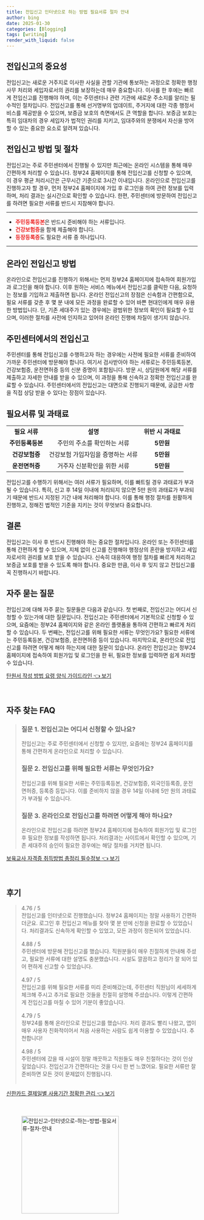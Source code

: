 ```yaml
---
title: 전입신고 인터넷으로 하는 방법 필요서류 절차 안내
author: bing
date: 2025-01-30
categories: [Blogging]
tags: [writing]
render_with_liquid: false
---
```



<h2 id='전입신고의 중요성'>전입신고의 중요성</h2>

<p>전입신고는 새로운 거주지로 이사한 사실을 관할 기관에 통보하는 과정으로 정확한 행정사무 처리와 세입자로서의 권리를 보장하는데 매우 중요합니다. 이사를 한 후에는 빠르게 전입신고를 진행해야 하며, 이는 주민센터나 관련 기관에 새로운 주소지를 알리는 필수적인 절차입니다. 전입신고를 통해 선거명부의 업데이트, 주거지에 대한 각종 행정서비스를 제공받을 수 있으며, 보증금 보호의 측면에서도 큰 역할을 합니다. 보증금 보호는 특히 임대차의 경우 세입자가 법적인 권리를 지키고, 임대주와의 분쟁에서 자신을 방어할 수 있는 중요한 요소로 알려져 있습니다.</p>

<h2 id='전입신고 방법 및 절차'>전입신고 방법 및 절차</h2>

<p>전입신고는 주로 주민센터에서 진행될 수 있지만 최근에는 온라인 시스템을 통해 매우 간편하게 처리할 수 있습니다. 정부24 홈페이지를 통해 전입신고를 신청할 수 있으며, 이 경우 평균 처리시간은 근무시간 기준으로 3시간 이내입니다. 온라인으로 전입신고를 진행하고자 할 경우, 먼저 정부24 홈페이지에 가입 후 로그인을 하여 관련 정보를 입력하며, 처리 결과는 실시간으로 확인할 수 있습니다. 한편, 주민센터에 방문하여 전입신고를 하려면 필요한 서류를 반드시 지참해야 합니다.</p>

<hr />

<ul>
    <li><b><span style="color: #ee2323;">주민등록등본</span></b>은 반드시 준비해야 하는 서류입니다.</li>
    <li><b><span style="color: #ee2323;">건강보험증</span></b>을 함께 제출해야 합니다.</li>
    <li><b><span style="color: #ee2323;">등장등록증</span></b>도 필요한 서류 중 하나입니다.</li>
</ul>

<hr />

<h2 id='온라인 전입신고 방법'>온라인 전입신고 방법</h2>

<p>온라인으로 전입신고를 진행하기 위해서는 먼저 정부24 홈페이지에 접속하여 회원가입과 로그인을 해야 합니다. 이후 원하는 서비스 메뉴에서 전입신고를 클릭한 다음, 요청하는 정보를 기입하고 제출하면 됩니다. 온라인 전입신고의 장점은 신속함과 간편함으로, 필요 서류를 갖춘 후 몇 분 내에 모든 과정을 완료할 수 있어 바쁜 현대인에게 매우 유용한 방법입니다. 단, 기존 세대주가 있는 경우에는 광범위한 정보의 확인이 필요할 수 있으며, 이러한 절차를 사전에 인지하고 있어야 온라인 진행에 차질이 생기지 않습니다.</p>

<h2 id='주민센터에서의 전입신고'>주민센터에서의 전입신고</h2>

<p>주민센터를 통해 전입신고를 수행하고자 하는 경우에는 사전에 필요한 서류를 준비하여 가까운 주민센터에 방문해야 합니다. 여기서 검사받아야 하는 서류로는 주민등록등본, 건강보험증, 운전면허증 등의 신분 증명이 포함됩니다. 방문 시, 상담원에게 해당 서류를 제출하고 자세한 안내를 받을 수 있으며, 이 과정을 통해 신속하고 정확한 전입신고를 완료할 수 있습니다. 주민센터에서의 전입신고는 대면으로 진행되기 때문에, 궁금한 사항을 직접 상담 받을 수 있다는 장점이 있습니다.</p>

<h2 id='필요서류 및 과태료'>필요서류 및 과태료</h2>

<table>
    <tr>
        <td style="text-align: center; height: 17px;"><b>필요 서류</b></td>
        <td style="text-align: center; height: 17px;"><b>설명</b></td>
        <td style="text-align: center; height: 17px;"><b>위반 시 과태료</b></td>
    </tr>
    <tr>
        <td style="text-align: center; height: 17px;"><b>주민등록등본</b></td>
        <td style="text-align: center; height: 17px;">주민의 주소를 확인하는 서류</td>
        <td style="text-align: center; height: 17px;"><b>5만원</b></td>
    </tr>
    <tr>
        <td style="text-align: center; height: 17px;"><b>건강보험증</b></td>
        <td style="text-align: center; height: 17px;">건강보험 가입자임을 증명하는 서류</td>
        <td style="text-align: center; height: 17px;"><b>5만원</b></td>
    </tr>
    <tr>
        <td style="text-align: center; height: 17px;"><b>운전면허증</b></td>
        <td style="text-align: center; height: 17px;">거주자 신분확인을 위한 서류</td>
        <td style="text-align: center; height: 17px;"><b>5만원</b></td>
    </tr>
</table>

<p>전입신고를 수행하기 위해서는 여러 서류가 필요하며, 이를 빠트릴 경우 과태료가 부과될 수 있습니다. 특히, 신고 후 14일 이내에 처리되지 않으면 5만 원의 과태료가 부과되기 때문에 반드시 지정된 기간 내에 처리해야 합니다. 이를 통해 행정 절차를 원활하게 진행하고, 정해진 법적인 기준을 지키는 것이 무엇보다 중요합니다.</p>

<h2 id='결론'>결론</h2>

<p>전입신고는 이사 후 반드시 진행해야 하는 중요한 절차입니다. 온라인 또는 주민센터를 통해 간편하게 할 수 있으며, 지체 없이 신고를 진행해야 행정상의 혼란을 방지하고 세입자로서의 권리를 보호 받을 수 있습니다. 신속히 대응하여 행정 절차를 빠르게 처리하고 보증금 보호를 받을 수 있도록 해야 합니다. 중요한 만큼, 이사 후 잊지 않고 전입신고를 꼭 진행하시기 바랍니다.</p>

<h2 id='자주 묻는 질문'>자주 묻는 질문</h2>

<p>전입신고에 대해 자주 묻는 질문들은 다음과 같습니다. 첫 번째로, 전입신고는 어디서 신청할 수 있는가에 대한 질문입니다. 전입신고는 주민센터에서 기본적으로 신청할 수 있으며, 요즘에는 정부24 홈페이지와 같은 온라인 플랫폼을 통하여 간편하고 빠르게 처리할 수 있습니다. 두 번째는, 전입신고를 위해 필요한 서류는 무엇인가요? 필요한 서류에는 주민등록등본, 건강보험증, 운전면허증 등이 있습니다. 마지막으로, 온라인으로 전입신고를 하려면 어떻게 해야 하는지에 대한 질문이 있습니다. 온라인 전입신고는 정부24 홈페이지에 접속하여 회원가입 및 로그인을 한 뒤, 필요한 정보를 입력하면 쉽게 처리할 수 있습니다.</p>


<p><a class="click-button" title="탄원서 작성 방법 요령 양식 가이드라인" href="https://aptwhite.github.io/posts/%ED%83%84%EC%9B%90%EC%84%9C-%EC%9E%91%EC%84%B1-%EB%B0%A9%EB%B2%95-%EC%9A%94%EB%A0%B9-%EC%96%91%EC%8B%9D-%EA%B0%80%EC%9D%B4%EB%93%9C%EB%9D%BC%EC%9D%B8/" rel="dofollow">탄원서 작성 방법 요령 양식 가이드라인 👈 보기</a></p><br>
<h2 id='자주_찾는_FAQ'>자주 찾는 FAQ</h2>
<div itemscope="" itemtype="https://schema.org/FAQPage">
<blockquote>
<div itemscope="" itemprop="mainEntity" itemtype="https://schema.org/Question">
<h3 itemprop="name">질문 1. 전입신고는 어디서 신청할 수 있나요?</h3>
<div itemscope="" itemprop="acceptedAnswer" itemtype="https://schema.org/Answer">
<span itemprop="text">
<p>전입신고는 주로 주민센터에서 신청할 수 있지만, 요즘에는 정부24 홈페이지를 통해 간편하게 온라인으로 처리할 수 있습니다.</p>
</span>
</div>
</div>
<div itemscope="" itemprop="mainEntity" itemtype="https://schema.org/Question">
<h3 itemprop="name">질문 2. 전입신고를 위해 필요한 서류는 무엇인가요?</h3>
<div itemscope="" itemprop="acceptedAnswer" itemtype="https://schema.org/Answer">
<span itemprop="text">
<p>전입신고를 위해 필요한 서류는 주민등록등본, 건강보험증, 외국인등록증, 운전면허증, 등록증 등입니다. 이를 준비하지 않을 경우 14일 이내에 5만 원의 과태료가 부과될 수 있습니다.</p>
</span>
</div>
</div>
<div itemscope="" itemprop="mainEntity" itemtype="https://schema.org/Question">
<h3 itemprop="name">질문 3. 온라인으로 전입신고를 하려면 어떻게 해야 하나요?</h3>
<div itemscope="" itemprop="acceptedAnswer" itemtype="https://schema.org/Answer">
<span itemprop="text">
<p>온라인으로 전입신고를 하려면 정부24 홈페이지에 접속하여 회원가입 및 로그인 후 필요한 정보를 작성하면 됩니다. 처리결과는 사이트에서 확인할 수 있으며, 기존 세대주의 승인이 필요한 경우에는 해당 절차를 거치면 됩니다.</p>
</span>
</div>
</div>
</blockquote>
</div>
<p><a class="click-button" title="보육교사 자격증 취득방법 총정리 필수정보" href="https://aptwhite.github.io/posts/%EB%B3%B4%EC%9C%A1%EA%B5%90%EC%82%AC-%EC%9E%90%EA%B2%A9%EC%A6%9D-%EC%B7%A8%EB%93%9D%EB%B0%A9%EB%B2%95-%EC%B4%9D%EC%A0%95%EB%A6%AC-%ED%95%84%EC%88%98%EC%A0%95%EB%B3%B4/" rel="dofollow">보육교사 자격증 취득방법 총정리 필수정보 👈 보기</a></p><br>
<h2 id='후기'>후기</h2>
<div itemscope itemtype="https://schema.org/Product">
  <blockquote>
  <div itemprop="review" itemscope itemtype="https://schema.org/Review">
      <div itemprop="reviewRating" itemscope itemtype="https://schema.org/Rating"> <span itemprop="ratingValue">4.76</span> / <span itemprop="bestRating">5</span> </div>
      <span itemprop="reviewBody">전입신고를 인터넷으로 진행했습니다. 정부24 홈페이지는 정말 사용하기 간편하더군요. 로그인 후 전입신고 메뉴를 찾아 몇 분 만에 신청을 완료할 수 있었습니다. 처리결과도 신속하게 확인할 수 있었고, 모든 과정이 정돈되어 있었습니다.</span>
  </div>
  <br>
  <div itemprop="review" itemscope itemtype="https://schema.org/Review">
      <div itemprop="reviewRating" itemscope itemtype="https://schema.org/Rating"> <span itemprop="ratingValue">4.88</span> / <span itemprop="bestRating">5</span> </div>
      <span itemprop="reviewBody">주민센터에 방문해 전입신고를 했습니다. 직원분들이 매우 친절하게 안내해 주셨고, 필요한 서류에 대한 설명도 충분했습니다. 시설도 깔끔하고 정리가 잘 되어 있어 편하게 신고할 수 있었습니다.</span>
  </div>
  <br>
  <div itemprop="review" itemscope itemtype="https://schema.org/Review">
      <div itemprop="reviewRating" itemscope itemtype="https://schema.org/Rating"> <span itemprop="ratingValue">4.97</span> / <span itemprop="bestRating">5</span> </div>
      <span itemprop="reviewBody">전입신고를 위해 필요한 서류를 미리 준비해갔는데, 주민센터 직원님이 세세하게 체크해 주시고 추가로 필요한 것들을 친절히 설명해 주셨습니다. 이렇게 간편하게 전입신고를 마칠 수 있어 기분이 좋았습니다.</span>
  </div>
  <br>
  <div itemprop="review" itemscope itemtype="https://schema.org/Review">
      <div itemprop="reviewRating" itemscope itemtype="https://schema.org/Rating"> <span itemprop="ratingValue">4.79</span> / <span itemprop="bestRating">5</span> </div>
      <span itemprop="reviewBody">정부24를 통해 온라인으로 전입신고를 했습니다. 처리 결과도 빨리 나왔고, 앱이 매우 사용자 친화적이어서 처음 사용하는 사람도 쉽게 이용할 수 있었습니다. 추천합니다!</span>
  </div>
  <br>
  <div itemprop="review" itemscope itemtype="https://schema.org/Review">
      <div itemprop="reviewRating" itemscope itemtype="https://schema.org/Rating"> <span itemprop="ratingValue">4.98</span> / <span itemprop="bestRating">5</span> </div>
      <span itemprop="reviewBody">주민센터에 갔을 때 시설이 정말 깨끗하고 직원들도 매우 친절하다는 것이 인상 깊었습니다. 전입신고가 간편하다는 것을 다시 한 번 느꼈어요. 필요한 서류만 잘 준비하면 모든 것이 문제없이 진행됩니다.</span>
  </div>
  <br>
</blockquote>
</div>
<p><a class="click-button" title="신한카드 결제일별 사용기간 정확한 관리" href="https://aptwhite.github.io/posts/%EC%8B%A0%ED%95%9C%EC%B9%B4%EB%93%9C-%EA%B2%B0%EC%A0%9C%EC%9D%BC%EB%B3%84-%EC%82%AC%EC%9A%A9%EA%B8%B0%EA%B0%84-%EC%A0%95%ED%99%95%ED%95%9C-%EA%B4%80%EB%A6%AC/" rel="dofollow">신한카드 결제일별 사용기간 정확한 관리 👈 보기</a></p><br>
<figure class="image"><img src="https://aptwhite.github.io/assets/img/thumbnail/전입신고-인터넷으로-하는-방법-필요서류-절차-안내.webp" alt="전입신고-인터넷으로-하는-방법-필요서류-절차-안내" width="256" height="256"></figure>